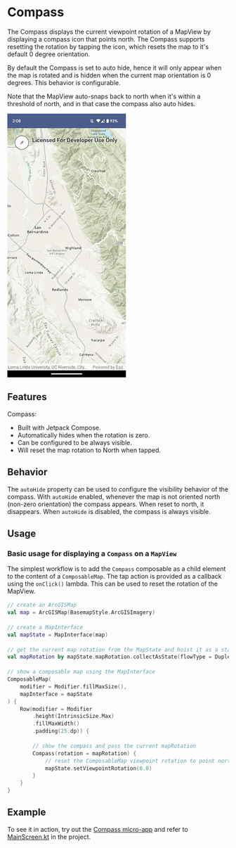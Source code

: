 # Compass
The Compass displays the current viewpoint rotation of a MapView by displaying a compass icon that points north.
The Compass supports resetting the rotation by tapping the icon, which resets the map to it's default 0 degree orientation.

By default the Compass is set to auto hide, hence it will only appear when the map is rotated and is hidden when the current map orientation is 0 degrees. This behavior is configurable.

Note that the MapView auto-snaps back to north when it's within a threshold of north, and in that case the compass also auto hides.

![Screenshot](screenshot.jpg)

## Features

Compass:
- Built with Jetpack Compose.
- Automatically hides when the rotation is zero.
- Can be configured to be always visible.
- Will reset the map rotation to North when tapped.

## Behavior

The `autoHide` property can be used to configure the visibility behavior of the compass. With `autoHide` enabled, whenever the map is not oriented north (non-zero orientation)
the compass appears. When reset to north, it disappears. When `autoHide` is disabled, the compass is always visible.

## Usage

### Basic usage for displaying a `Compass` on a `MapView`

The simplest workflow is to add the `Compass` composable as a child element to the content of a `ComposableMap`. 
The tap action is provided as a callback using the `onClick()` lambda. This can be used to reset the rotation of the MapView.

```kotlin
// create an ArcGISMap
val map = ArcGISMap(BasemapStyle.ArcGISImagery)

// create a MapInterface
val mapState = MapInterface(map)

// get the current map rotation from the MapState and hoist it as a state
val mapRotation by mapState.mapRotation.collectAsState(flowType = DuplexFlow.Type.Read)

// show a composable map using the MapInterface
ComposableMap(
    modifier = Modifier.fillMaxSize(),
    mapInterface = mapState
) {
    Row(modifier = Modifier
        .height(IntrinsicSize.Max)
        .fillMaxWidth()
        .padding(25.dp)) {

        // show the compass and pass the current mapRotation
        Compass(rotation = mapRotation) {
            // reset the ComposableMap viewpoint rotation to point north using the mapState
            mapState.setViewpointRotation(0.0)
        }
    }
}
```

## Example
To see it in action, try out the [Compass micro-app](../../microapps/CompassApp) and refer to [MainScreen.kt](../../microapps/CompassApp/app/src/main/java/com/arcgismaps/toolkit/compassapp/screens/MainScreen.kt) in the project.
